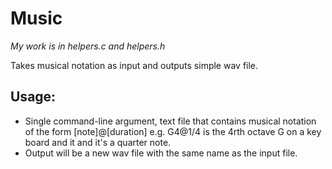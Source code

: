 # Music

<em>My work is in helpers.c and helpers.h</em>

Takes musical notation as input and outputs simple wav file.

<h2>Usage:</h2>
<ul>
  <li>Single command-line argument, text file that contains musical notation of the form [note]@[duration] e.g. G4@1/4 is the 4rth octave G on a key board and it and it's a quarter note.</li>
  <li>Output will be a new wav file with the same name as the input file.</li>
</ul>
